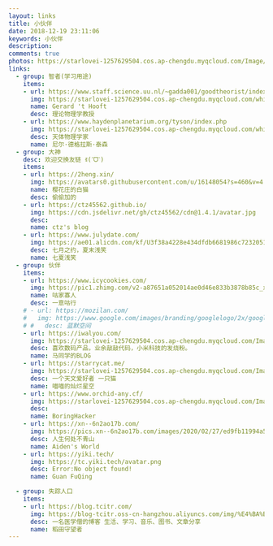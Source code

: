 ```yaml
---
layout: links
title: 小伙伴
date: 2018-12-19 23:11:06
keywords: 小伙伴
description: 
comments: true
photos: https://starlovei-1257629504.cos.ap-chengdu.myqcloud.com/Image/51828936_p0.png
links:
  - group: 智者(学习用途)
    items:
    - url: https://www.staff.science.uu.nl/~gadda001/goodtheorist/index.html
      img: https://starlovei-1257629504.cos.ap-chengdu.myqcloud.com/white-dwarf/gerardth.jfif
      name: Gerard 't Hooft
      desc: 理论物理学教授
    - url: https://www.haydenplanetarium.org/tyson/index.php
      img: https://starlovei-1257629504.cos.ap-chengdu.myqcloud.com/white-dwarf/2012-03-07-us-house.png
      desc: 天体物理学家
      name: 尼尔·德格拉斯·泰森
  - group: 大神
    desc: 欢迎交换友链 ꉂ(ˊᗜˋ)
    items:
    - url: https://2heng.xin/
      img: https://avatars0.githubusercontent.com/u/16148054?s=460&v=4
      name: 樱花庄的白猫
      desc: 偷偷加的
    - url: https://ctz45562.github.io/
      img: https://cdn.jsdelivr.net/gh/ctz45562/cdn@1.4.1/avatar.jpg
      desc:
      name: ctz's blog
    - url: https://www.julydate.com/
      img: https://ae01.alicdn.com/kf/U3f38a4228e434dfdb6681986c7232051a.jpg
      desc: 七月之约，夏末浅笑
      name: 七夏浅笑
  - group: 伙伴
    items:
    - url: https://www.icycookies.com/
      img: https://pic1.zhimg.com/v2-a87651a052014ae0d46e833b3878b85c_xl.jpg
      name: 咕家寡人
      desc: 一意咕行
    # - url: https://mozilan.com/
    #   img: https://www.google.com/images/branding/googlelogo/2x/googlelogo_color_272x92dp.png
    # #   desc: 蓝默空间
    - url: https://iwalyou.com/
      img: https://starlovei-1257629504.cos.ap-chengdu.myqcloud.com/Image/4e5df3b131c1319aaf3e082e7bc6d639.png
      desc: 喜欢数码产品，业余敲敲代码，小米科技的发烧粉。
      name: 马同学的BLOG
    - url: https://starrycat.me/
      img: https://starlovei-1257629504.cos.ap-chengdu.myqcloud.com/Image/02bd-hyzpvis3933101.jpg
      desc: 一个天文爱好者 一只猫
      name: 喵喵的灿烂星空
    - url: https://www.orchid-any.cf/
      img: https://starlovei-1257629504.cos.ap-chengdu.myqcloud.com/Image/avatar.png
      desc: 
      name: BoringHacker
    - url: https://xn--6n2ao17b.com/
      img: https://pics.xn--6n2ao17b.com/images/2020/02/27/ed9fb11994a5937a3c24e1d7584f68e9.png
      desc: 人生何处不青山
      name: Aiden's World
    - url: https://yiki.tech/
      img: https://tc.yiki.tech/avatar.png
      desc: Error:No object found!
      name: Guan FuQing

  - group: 失踪人口
    items:
    - url: https://blog.tcitr.com/
      img: https://blog-tcitr.oss-cn-hangzhou.aliyuncs.com/img/%E4%BA%BA%E5%83%8F.png
      desc: 一名医学僧的博客 生活、学习、音乐、图书、文章分享
      name: 稻田守望者
---
```

